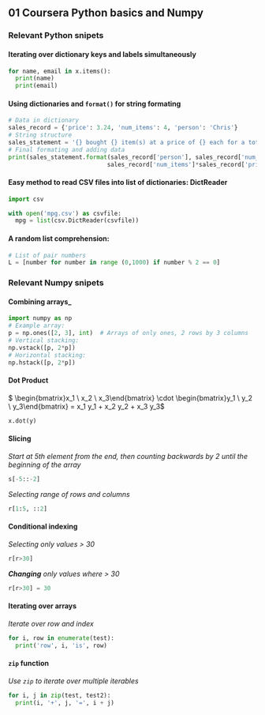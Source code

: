 ## 01 Coursera Python basics and Numpy

### Relevant Python snipets

#### Iterating over dictionary keys and labels simultaneously

```Python
for name, email in x.items():
  print(name)
  print(email)
 ```
 
#### Using dictionaries and `format()` for string formating

```Python
# Data in dictionary
sales_record = {'price': 3.24, 'num_items': 4, 'person': 'Chris'} 
# String structure 
sales_statement = '{} bought {} item(s) at a price of {} each for a total of {}'
# Final formating and adding data
print(sales_statement.format(sales_record['person'], sales_record['num_items'], sales_record['price'], 
                            sales_record['num_items']*sales_record['price'])) # Operating while formating
```

#### Easy method to read CSV files into list of dictionaries: DictReader

```Python
import csv

with open('mpg.csv') as csvfile:
  mpg = list(csv.DictReader(csvfile))
```

#### A random list comprehension:
```Python
# List of pair numbers
L = [number for number in range (0,1000) if number % 2 == 0]
```


### Relevant Numpy snipets

#### Combining arrays_ 
```Python
import numpy as np
# Example array:
p = np.ones([2, 3], int)  # Arrays of only ones, 2 rows by 3 columns
# Vertical stacking:
np.vstack([p, 2*p]) 
# Horizontal stacking:
np.hstack([p, 2*p])
```

#### Dot Product
$ \begin{bmatrix}x_1 \ x_2 \ x_3\end{bmatrix}
\cdot
\begin{bmatrix}y_1 \\ y_2 \\ y_3\end{bmatrix}
= x_1 y_1 + x_2 y_2 + x_3 y_3$

```Python
x.dot(y)
```

#### Slicing
*Start at 5th element from the end, then counting backwards by 2 until the beginning of the array*
```Python
s[-5::-2]
```
*Selecting range of rows and columns*
```Python
r[1:5, ::2]
```

#### Conditional indexing
*Selecting only values > 30*
```Python
r[r>30]
```

***Changing** only values where > 30*
```Python
r[r>30] = 30
```

#### Iterating over arrays
*Iterate over row and index*
```Python
for i, row in enumerate(test):
  print('row', i, 'is', row)
```

#### `zip` function
*Use `zip` to iterate over multiple iterables*
```Python
for i, j in zip(test, test2):
  print(i, '+', j, '=', i + j)
```








